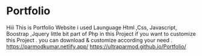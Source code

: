 # Portfolio
Hiii This is Portfolio Website i used Launguage Html ,Css,  Javascript, Boostrap ,Jquery little bit part of Php  in this Project if you want to  customize this Project . you can download &amp; customize according your need .  https://parmodkumar.netlify.app/ 
https://ultraparmod.github.io/Portfolio/
